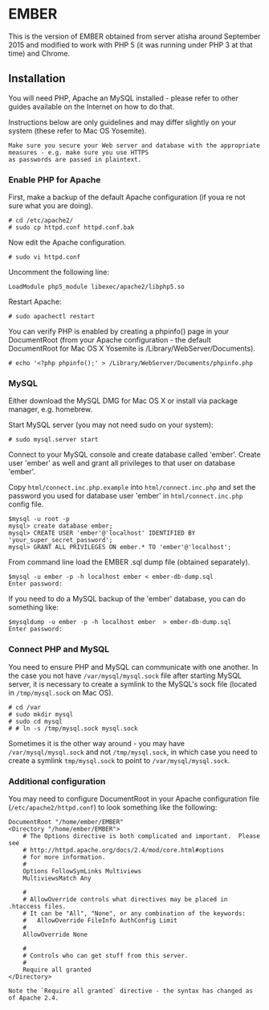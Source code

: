 # EMBER
This is the version of EMBER obtained from server atisha around September 2015 and modified to work with PHP 5 (it was running under PHP 3 at that time) and Chrome.

## Installation

You will need PHP, Apache an MySQL installed - please refer to other guides available on the Internet on how to do that. 

Instructions below are only guidelines and may differ slightly on your system (these refer to Mac OS Yosemite).

```
Make sure you secure your Web server and database with the appropriate measures - e.g. make sure you use HTTPS 
as passwords are passed in plaintext.
```

### Enable PHP for Apache

First, make a backup of the default Apache configuration (if youa re not sure what you are doing).

```
# cd /etc/apache2/
# sudo cp httpd.conf httpd.conf.bak
```

Now edit the Apache configuration.

```
# sudo vi httpd.conf
```

Uncomment the following line:

```
LoadModule php5_module libexec/apache2/libphp5.so
```

Restart Apache:

```
# sudo apachectl restart
```

You can verify PHP is enabled by creating a phpinfo() page in your DocumentRoot (from your Apache configuration - the default DocumentRoot for Mac OS X Yosemite is /Library/WebServer/Documents).

```
# echo '<?php phpinfo();' > /Library/WebServer/Documents/phpinfo.php
```

### MySQL

Either download the MySQL DMG for Mac OS X or install via package manager, e.g. homebrew.

Start MySQL server (you may not need sudo on your system):

```
# sudo mysql.server start
```

Connect to your MySQL console and create database called 'ember'. Create user 'ember' as well and grant all privileges to that user on database 'ember'. 

Copy `html/connect.inc.php.example` into `html/connect.inc.php` and set the password you used for database user 'ember' in `html/connect.inc.php` config file.

```
$mysql -u root -p
mysql> create database ember;
mysql> CREATE USER 'ember'@'localhost' IDENTIFIED BY 'your_super_secret_password';
mysql> GRANT ALL PRIVILEGES ON ember.* TO 'ember'@'localhost';
```

From command line load the EMBER .sql dump file (obtained separately).

```
$mysql -u ember -p -h localhost ember < ember-db-dump.sql
Enter password: 
```

If you need to do a MySQL backup of the 'ember' database, you can do something like:
```
$mysqldump -u ember -p -h localhost ember  > ember-db-dump.sql
Enter password: 
````

### Connect PHP and MySQL
You need to ensure PHP and MySQL can communicate with one another. In the case you not have `/var/mysql/mysql.sock` file after starting MySQL server, it is necessary to create a symlink to the MySQL's sock file (located in `/tmp/mysql.sock` on Mac OS).

```
# cd /var 
# sudo mkdir mysql
# sudo cd mysql
# # ln -s /tmp/mysql.sock mysql.sock
```

Sometimes it is the other way around - you may have `/var/mysql/mysql.sock` and not `/tmp/mysql.sock`, in which case you need to create a symlink `tmp/mysql.sock` to point to `/var/mysql/mysql.sock`.

### Additional configuration 

You may need to configure DocumentRoot in your Apache configuration file (`/etc/apache2/httpd.conf`) to look something like the following:

```
DocumentRoot "/home/ember/EMBER"
<Directory "/home/ember/EMBER">
    # The Options directive is both complicated and important.  Please see
    # http://httpd.apache.org/docs/2.4/mod/core.html#options
    # for more information.
    #
    Options FollowSymLinks Multiviews
    MultiviewsMatch Any

    #
    # AllowOverride controls what directives may be placed in .htaccess files.
    # It can be "All", "None", or any combination of the keywords:
    #   AllowOverride FileInfo AuthConfig Limit
    #
    AllowOverride None

    #
    # Controls who can get stuff from this server.
    #
    Require all granted
</Directory>
```

```
Note the `Require all granted` directive - the syntax has changed as of Apache 2.4.
```
